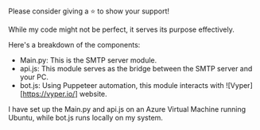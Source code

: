 Please consider giving a ⭐ to show your support!

While my code might not be perfect, it serves its purpose effectively.

Here's a breakdown of the components:

- Main.py: This is the SMTP server module.
- api.js: This module serves as the bridge between the SMTP server and your PC.
- bot.js: Using Puppeteer automation, this module interacts with ![Vyper][https://vyper.io/] website.

I have set up the Main.py and api.js on an Azure Virtual Machine running Ubuntu, while bot.js runs locally on my system.
